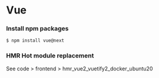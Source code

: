 # Vue

### Install npm packages

```bash
$ npm install vue@next
```

### HMR Hot module replacement

See code > frontend > hmr_vue2_vuetify2_docker_ubuntu20
